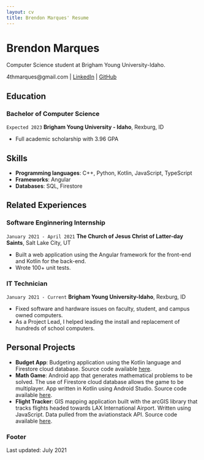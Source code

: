 ```yaml
---
layout: cv
title: Brendon Marques' Resume
---
```

# Brendon Marques
Computer Science student at Brigham Young University-Idaho.

<div id="webaddress">
4thmarques@gmail.com
| <a href="https://www.linkedin.com/in/brendonmarques" target="_blank">LinkedIn</a>
| <a href="https://github.com/marqzbrendon" target="_blank">GitHub</a>
</div>

## Education

### Bachelor of Computer Science

`Expected 2023`
__Brigham Young University - Idaho__, Rexburg, ID

- Full academic scholarship with 3.96 GPA

## Skills
- __Programming languages__: C++, Python, Kotlin, JavaScript, TypeScript
- __Frameworks__: Angular
- __Databases__: SQL, Firestore

## Related Experiences

### Software Enginnering Internship

`January 2021 - April 2021`
__The Church of Jesus Christ of Latter-day Saints__, Salt Lake City, UT

- Built a web application using the Angular framework for the front-end and Kotlin for the back-end.
- Wrote 100+ unit tests.

### IT Technician

`January 2021 - Current`
__Brigham Young University-Idaho__, Rexburg, ID

- Fixed software and hardware issues on faculty, student, and campus owned computers.
- As a Project Lead, I helped leading the install and replacement of hundreds of school computers.

## Personal Projects
- __Budget App__: Budgeting application using the Kotlin language and Firestore cloud database. Source code available <a href="https://github.com/marqzbrendon/BudgetApp" target="_blank">here</a>.
- __Math Game__: Android app that generates mathematical problems to be solved. The use of Firestore cloud database allows the game to be multiplayer. App written in Kotlin using Android Studio. Source code available <a href="https://github.com/marqzbrendon/Awesome_Fun_Game" target="_blank">here</a>.
- __Flight Tracker__: GIS mapping application built with the arcGIS library that tracks flights headed towards LAX International Airport. Written using JavaScript. Data pulled from the aviationstack API. Source code available <a href="https://github.com/marqzbrendon/flight_tracker" target="_blank">here</a>.



### Footer

Last updated: July 2021


